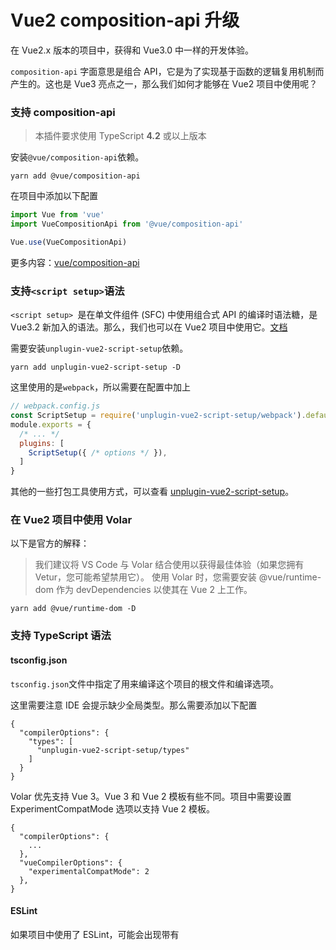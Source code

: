 # Vue2 composition-api 升级

在 Vue2.x 版本的项目中，获得和 Vue3.0 中一样的开发体验。

`composition-api` 字面意思是组合 API，它是为了实现基于函数的逻辑复用机制而产生的。这也是 Vue3 亮点之一，那么我们如何才能够在 Vue2 项目中使用呢？



### 支持 composition-api

>  本插件要求使用 TypeScript **4.2** 或以上版本

安装`@vue/composition-api`依赖。

```shell
yarn add @vue/composition-api
```

在项目中添加以下配置

```js
import Vue from 'vue'
import VueCompositionApi from '@vue/composition-api'

Vue.use(VueCompositionApi)
```

更多内容：[vue/composition-api](https://github.com/vuejs/composition-api) 



### 支持`<script setup>`语法

`<script setup> `是在单文件组件 (SFC) 中使用组合式 API 的编译时语法糖，是 Vue3.2 新加入的语法。那么，我们也可以在 Vue2 项目中使用它。[文档](https://v3.cn.vuejs.org/guide/composition-api-setup.html)


需要安装`unplugin-vue2-script-setup`依赖。

```shell
yarn add unplugin-vue2-script-setup -D
```

这里使用的是`webpack`，所以需要在配置中加上

```js
// webpack.config.js
const ScriptSetup = require('unplugin-vue2-script-setup/webpack').default
module.exports = {
  /* ... */
  plugins: [
    ScriptSetup({ /* options */ }),
  ]
}
```

其他的一些打包工具使用方式，可以查看 [unplugin-vue2-script-setup](https://github.com/antfu/unplugin-vue2-script-setup)。



### 在 Vue2 项目中使用 Volar

以下是官方的解释：

> 我们建议将 VS Code 与 Volar 结合使用以获得最佳体验（如果您拥有 Vetur，您可能希望禁用它）。 使用 Volar 时，您需要安装 @vue/runtime-dom 作为 devDependencies 以使其在 Vue 2 上工作。

```shell
yarn add @vue/runtime-dom -D
```



### 支持 TypeScript 语法

#### tsconfig.json

`tsconfig.json`文件中指定了用来编译这个项目的根文件和编译选项。

这里需要注意 IDE 会提示缺少全局类型。那么需要添加以下配置

```
{
  "compilerOptions": {
    "types": [
      "unplugin-vue2-script-setup/types"
    ]
  }
}
```

Volar 优先支持 Vue 3。Vue 3 和 Vue 2 模板有些不同。项目中需要设置 ExperimentCompatMode 选项以支持 Vue 2 模板。

```
{
  "compilerOptions": {
    ...
  },
  "vueCompilerOptions": {
    "experimentalCompatMode": 2
  },
}
```

#### ESLint

如果项目中使用了 ESLint，可能会出现带有 <script setup> 的 `@typescript-eslint/no-unused-vars` 警告。

建议可以禁用它：在 `tsconfig.json` 中添加 `noUnusedLocals: true` 。Volar 会正确推断出真正不通过`ESlint` 校验的那一部分。



### unplugin-auto-import 自动按需引入

在 <script setup>需要手动 `import` 各种方法， [unplugin-auto-import](https://github.com/antfu/unplugin-auto-import) 会根据代码中使用到的内容，自动引入 `Vue` 各种方法

未使用插件前

```vue
<script setup>
import { computed, ref } from 'vue'
const count = ref(0)
const doubled = computed(() => count.value * 2)
</script>
```

使用之后

```vue
<script setup>
const count = ref(0)
const doubled = computed(() => count.value * 2)
</script>
```



#### 安装

```shell
npm i -D unplugin-auto-import
```



#### 使用

在 `webpack` 中使用，其他打包工具的配置可以在 `Github` 上找到。

```js
// webpack.config.js
module.exports = {
  /* ... */
  plugins: [
    require('unplugin-auto-import/webpack')({ /* options */ }),
  ],
}
```



#### ESlint配置

项目使用插件后，可能会出现 `no-undef` 的报错。那么需要在 .eslintrc.js 中添加以下配置

```js
// .eslintrc.js

module.exports = {
  /* ... */
  extends: [
    // ...
    './.eslintrc-auto-import.json',
  ],
}
```

注：`.eslintrc-auto-import.json` 是自动生成的。如果配置文件修改没有及时生效，请检查配置文件、重启 `ESlint` 服务或者编辑器。